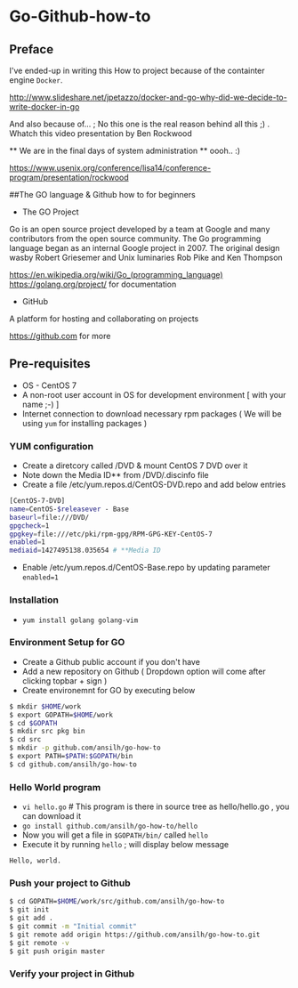 # Go-Github-how-to

## Preface

I've ended-up in writing this How to project because of the containter engine `Docker`.

http://www.slideshare.net/jpetazzo/docker-and-go-why-did-we-decide-to-write-docker-in-go

And also because of... ; No this one is the real reason behind all this ;) . 
Whatch this video presentation by Ben Rockwood 

** We are in the final days of system administration ** oooh.. :)

https://www.usenix.org/conference/lisa14/conference-program/presentation/rockwood


##The GO language & Github how to for beginners

* The GO Project

Go is an open source project developed by a team at Google and many contributors from the open source community. 
The Go programming language began as an internal Google project in 2007.
The original design wasby Robert Griesemer and Unix luminaries Rob Pike and Ken Thompson

https://en.wikipedia.org/wiki/Go_(programming_language)
https://golang.org/project/ for documentation 

* GitHub 

A platform for hosting and collaborating on projects

https://github.com for more

## Pre-requisites

* OS - CentOS 7 
* A non-root user account in OS for development environment [ with your name ;-) ]
* Internet connection to download necessary rpm packages ( We will be using `yum` for installing packages )

### YUM configuration

* Create a diretcory called /DVD & mount CentOS 7 DVD over it
* Note down the Media ID** from /DVD/.discinfo file
* Create a file /etc/yum.repos.d/CentOS-DVD.repo and add below entries
```bash
[CentOS-7-DVD]
name=CentOS-$releasever - Base
baseurl=file:///DVD/
gpgcheck=1
gpgkey=file:///etc/pki/rpm-gpg/RPM-GPG-KEY-CentOS-7
enabled=1
mediaid=1427495138.035654 # **Media ID 
```

* Enable /etc/yum.repos.d/CentOS-Base.repo by updating parameter `enabled=1`

### Installation

* `yum install golang golang-vim`

### Environment Setup for GO

* Create a Github public account if you don't have 
* Add a new repository on Github ( Dropdown option will come after clicking topbar + sign )
* Create environemnt for GO by executing below
```bash
$ mkdir $HOME/work
$ export GOPATH=$HOME/work
$ cd $GOPATH
$ mkdir src pkg bin
$ cd src
$ mkdir -p github.com/ansilh/go-how-to
$ export PATH=$PATH:$GOPATH/bin
$ cd github.com/ansilh/go-how-to
```

### Hello World program

* `vi hello.go` # This program is there in source tree as hello/hello.go , you can download it
* `go install github.com/ansilh/go-how-to/hello`
* Now you will get a file in `$GOPATH/bin/` called `hello`
* Execute it by running `hello` ; will display below message

`Hello, world.`

### Push your project to Github

```bash
$ cd GOPATH=$HOME/work/src/github.com/ansilh/go-how-to
$ git init
$ git add .
$ git commit -m "Initial commit"
$ git remote add origin https://github.com/ansilh/go-how-to.git
$ git remote -v
$ git push origin master
```

### Verify your project in Github
